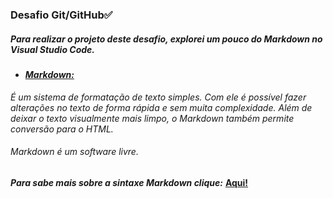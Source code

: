 ### Desafio Git/GitHub:white_check_mark:

##### Para realizar o projeto deste desafio, explorei um pouco do _Markdown_ no Visual Studio Code. 
  

- #### <u>_Markdown:_</u>
 *É um sistema de formatação de texto simples. Com ele é possível fazer alterações no texto de forma rápida e sem muita complexidade. Além de deixar o texto visualmente mais limpo, o _Markdown_ também permite conversão para o HTML.* 
###### _Markdown é um software livre._ 

***Para sabe mais sobre a sintaxe _Markdown_ clique:***  **[Aqui!](https://www.markdownguide.org/basic-syntax/)**

  


